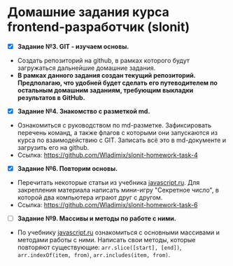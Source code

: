 # Домашние задания курса frontend-разработчик (slonit)

- [x] **Задание №3. GIT - изучаем основы.**
- Создать репозиторий на github, в рамках которого будут загружаться дальнейшие домашние задания.
- **В рамках данного задания создан текущий репозиторий. Предполагаю, что удобней будет сделать его путеводителем по остальным домашним заданиям, требующим выкладки результатов в GitHub.**

- [x] **Задание №4. Знакомство с разметкой md.**
- Ознакомиться с руководством по md-разметке. Зафиксировать перечень команд, а также флагов с которыми они запускаются из курса по взаимодействию с GIT. Записать всё это в md-документе и загрузить его на github.
- Ссылка: https://github.com/Wladimix/slonit-homework-task-4

- [x] **Задание №6. Повторим основы.**
- Перечитать некоторые статьи из учебника [javascript.ru](https://learn.javascript.ru/). Для закрепления материала написать мини-игру "Секретное число", в которой два компьютера играют друг с другом.
- Ссылка: https://github.com/Wladimix/slonit-homework-task-6

- [ ] **Задание №9. Массивы и методы по работе с ними.**
- По учебнику [javascript.ru](https://learn.javascript.ru/) ознакомиться с основными массивами и методами работы с ними. Написать свои методы, которые повторяют существующие: `arr.slice([start], [end])`, `arr.indexOf(item, from)`, `arr.includes(item, from)`.
